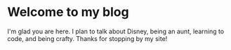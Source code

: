 # Welcome to my blog

I'm glad you are here. I plan to talk about Disney, being an aunt, learning to code, and being crafty.  Thanks for stopping by my site!
